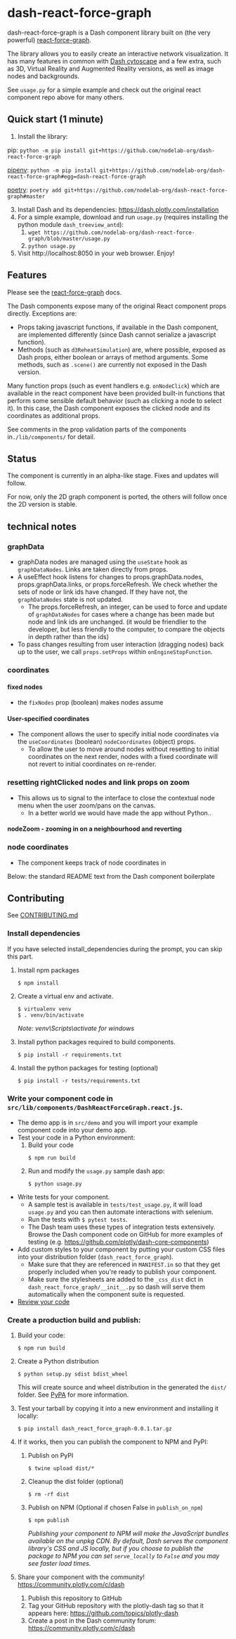 # dash-react-force-graph

dash-react-force-graph is a Dash component library built on (the very powerful) [react-force-graph](https://github.com/vasturiano/react-force-graph). 

The library allows you to easily create an interactive network visualization. It has many features in common with [Dash cytoscape](https://dash.plotly.com/cytoscape) and a few extra, such as 3D, Virtual Reality and Augmented Reality versions, as well as image nodes and backgrounds.  

See `usage.py` for a simple example and check out the original react component repo above for many others.

## Quick start (1 minute)
1. Install the library: 

pip: `python -m pip install git+https://github.com/nodelab-org/dash-react-force-graph`

[pipenv](https://pipenv.pypa.io/en/latest/): `python -m pip install git+https://github.com/nodelab-org/dash-react-force-graph#egg=dash-react-force-graph`

[poetry](https://python-poetry.org/): `poetry add git+https://github.com/nodelab-org/dash-react-force-graph#master`

3. Install Dash and its dependencies: https://dash.plotly.com/installation
4. For a simple example, download and run `usage.py` (requires installing the python module `dash_treeview_antd`):
	1. `wget https://github.com/nodelab-org/dash-react-force-graph/blob/master/usage.py`
	2. `python usage.py`
5. Visit http://localhost:8050 in your web browser. Enjoy!

## Features

Please see the [react-force-graph](https://github.com/vasturiano/react-force-graph) docs.

The Dash components expose many of the original React component props directly. Exceptions are:
* Props taking javascript functions, if available in the Dash component, are implemented differently (since Dash cannot serialize a javascript function). 
* Methods (such as `d3ReheatSimulation`) are, where possible, exposed as Dash props, either boolean or arrays of method arguments. Some methods, such as `.scene()` are currently not exposed in the Dash version.

Many function props (such as event handlers e.g. `onNodeClick`) which are available in the react component have been provided built-in functions that perform some sensible default behavior (such as clicking a node to select it). In this case, the Dash component exposes the clicked node and its coordinates as additional props.

See comments in the prop validation parts of the components in`./lib/components/` for detail.

## Status

The component is currently in an alpha-like stage. Fixes and updates will follow.

For now, only the 2D graph component is ported, the others will follow once the 2D version is stable.

## technical notes

### graphData 
* graphData nodes are managed using the `useState` hook as `graphDataNodes`. Links are taken directly from props.
* A useEffect hook listens for changes to props.graphData.nodes, props.graphData.links, or props.forceRefresh. We check whether the sets of node or link ids have changed. If they have not, the `graphDataNodes` state is not updated. 
    * The props.forceRefresh, an integer, can be used to force and update of `graphDataNodes` for cases where a change has been made but node and link ids are unchanged. (it would be friendlier to the developer, but less friendly to the computer, to compare the objects in depth rather than the ids)
* To pass changes resulting from user interaction (dragging nodes) back up to the user, we call `props.setProps` within `onEngineStopFunction`. 
### coordinates

#### fixed nodes
* the `fixNodes` prop (boolean) makes nodes assume 
#### User-specified coordinates
* The component allows the user to specify initial node coordinates via the `useCoordinates` (boolean) `nodeCoordinates` (object) props. 
    * To allow the user to move around nodes without resetting to initial coordinates on the next render, nodes with a fixed coordinate will not revert to initial coordinates on re-render.  

### resetting rightClicked nodes and link props on zoom
* This allows us to signal to the interface to close the contextual node menu when the user zoom/pans on the canvas.
    * In a better world we would have made the app without Python..
#### nodeZoom - zooming in on a neighbourhood and reverting


### node coordinates
* The component keeps track of node coordinates in 

Below: the standard README text from the Dash component boilerplate 

## Contributing

See [CONTRIBUTING.md](./CONTRIBUTING.md)

### Install dependencies

If you have selected install_dependencies during the prompt, you can skip this part.

1. Install npm packages
    ```
    $ npm install
    ```
2. Create a virtual env and activate.
    ```
    $ virtualenv venv
    $ . venv/bin/activate
    ```
    _Note: venv\Scripts\activate for windows_

3. Install python packages required to build components.
    ```
    $ pip install -r requirements.txt
    ```
4. Install the python packages for testing (optional)
    ```
    $ pip install -r tests/requirements.txt
    ```

### Write your component code in `src/lib/components/DashReactForceGraph.react.js`.

- The demo app is in `src/demo` and you will import your example component code into your demo app.
- Test your code in a Python environment:
    1. Build your code
        ```
        $ npm run build
        ```
    2. Run and modify the `usage.py` sample dash app:
        ```
        $ python usage.py
        ```
- Write tests for your component.
    - A sample test is available in `tests/test_usage.py`, it will load `usage.py` and you can then automate interactions with selenium.
    - Run the tests with `$ pytest tests`.
    - The Dash team uses these types of integration tests extensively. Browse the Dash component code on GitHub for more examples of testing (e.g. https://github.com/plotly/dash-core-components)
- Add custom styles to your component by putting your custom CSS files into your distribution folder (`dash_react_force_graph`).
    - Make sure that they are referenced in `MANIFEST.in` so that they get properly included when you're ready to publish your component.
    - Make sure the stylesheets are added to the `_css_dist` dict in `dash_react_force_graph/__init__.py` so dash will serve them automatically when the component suite is requested.
- [Review your code](./review_checklist.md)

### Create a production build and publish:

1. Build your code:
    ```
    $ npm run build
    ```
2. Create a Python distribution
    ```
    $ python setup.py sdist bdist_wheel
    ```
    This will create source and wheel distribution in the generated the `dist/` folder.
    See [PyPA](https://packaging.python.org/guides/distributing-packages-using-setuptools/#packaging-your-project)
    for more information.

3. Test your tarball by copying it into a new environment and installing it locally:
    ```
    $ pip install dash_react_force_graph-0.0.1.tar.gz
    ```

4. If it works, then you can publish the component to NPM and PyPI:
    1. Publish on PyPI
        ```
        $ twine upload dist/*
        ```
    2. Cleanup the dist folder (optional)
        ```
        $ rm -rf dist
        ```
    3. Publish on NPM (Optional if chosen False in `publish_on_npm`)
        ```
        $ npm publish
        ```
        _Publishing your component to NPM will make the JavaScript bundles available on the unpkg CDN. By default, Dash serves the component library's CSS and JS locally, but if you choose to publish the package to NPM you can set `serve_locally` to `False` and you may see faster load times._

5. Share your component with the community! https://community.plotly.com/c/dash
    1. Publish this repository to GitHub
    2. Tag your GitHub repository with the plotly-dash tag so that it appears here: https://github.com/topics/plotly-dash
    3. Create a post in the Dash community forum: https://community.plotly.com/c/dash
